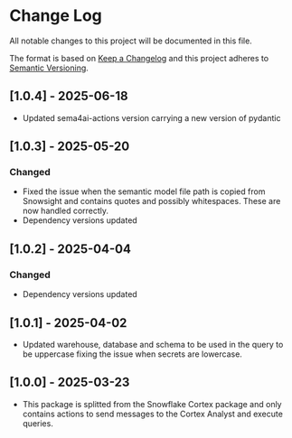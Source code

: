 # Change Log

All notable changes to this project will be documented in this file.

The format is based on [Keep a Changelog](https://keepachangelog.com/)
and this project adheres to [Semantic Versioning](https://semver.org/).

## [1.0.4] - 2025-06-18

- Updated sema4ai-actions version carrying a new version of pydantic

## [1.0.3] - 2025-05-20

### Changed

- Fixed the issue when the semantic model file path is copied from Snowsight and contains quotes and possibly whitespaces. These are now handled correctly.
- Dependency versions updated

## [1.0.2] - 2025-04-04

### Changed

- Dependency versions updated

## [1.0.1] - 2025-04-02

- Updated warehouse, database and schema to be used in the query to be uppercase fixing the issue when secrets are lowercase.

## [1.0.0] - 2025-03-23

- This package is splitted from the Snowflake Cortex package and only contains actions to send messages to the Cortex Analyst and execute queries.
